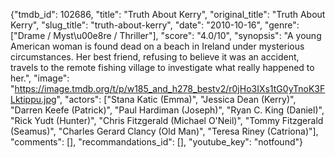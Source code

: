 {"tmdb_id": 102686, "title": "Truth About Kerry", "original_title": "Truth About Kerry", "slug_title": "truth-about-kerry", "date": "2010-10-16", "genre": ["Drame / Myst\u00e8re / Thriller"], "score": "4.0/10", "synopsis": "A young American woman is found dead on a beach in Ireland under mysterious circumstances. Her best friend, refusing to believe it was an accident, travels to the remote fishing village to investigate what really happened to her.", "image": "https://image.tmdb.org/t/p/w185_and_h278_bestv2/r0jHo3IXs1tG0yTnoK3FLktippu.jpg", "actors": ["Stana Katic (Emma)", "Jessica Dean (Kerry)", "Darren Keefe (Patrick)", "Paul Hardiman (Joseph)", "Ryan C. King (Daniel)", "Rick Yudt (Hunter)", "Chris Fitzgerald (Michael O'Neil)", "Tommy Fitzgerald (Seamus)", "Charles Gerard Clancy (Old Man)", "Teresa Riney (Catriona)"], "comments": [], "recommandations_id": [], "youtube_key": "notfound"}